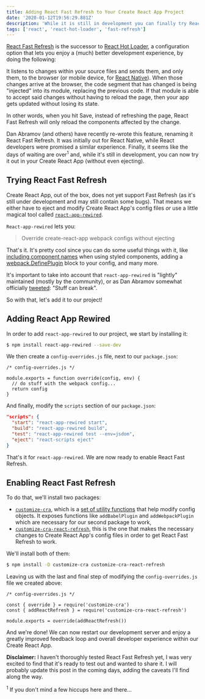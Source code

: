 ```yaml
---
title: Adding React Fast Refresh to Your Create React App Project
date: '2020-01-12T19:56:29.881Z'
description: 'While it is still in development you can finally try React Fast Refresh in your Create React App project, without even ejecting.'
tags: ['react', 'react-hot-loader', 'fast-refresh']
---
```


[React Fast Refresh](https://github.com/facebook/react/issues/16604) is the successor to [React Hot Loader](https://github.com/gaearon/react-hot-loader), a configuration option that lets you enjoy a (much) better development experience, by doing the following:

It listens to changes within your source files and sends them, and only them, to the browser (or mobile device, for [React Native](https://facebook.github.io/react-native/docs/fast-refresh)). When those changes arrive at the browser, the code segment that has changed is being "injected" into its module, replacing the previous code. If that module is able to accept said changes without having to reload the page, then your app gets updated without losing its state.

In other words, when you hit Save, instead of refreshing the page, React Fast Refresh will only reload the components affected by the change.

Dan Abramov (and others) have recently re-wrote this feature, renaming it React Fast Refresh. It was initially out for React Native, while React developers were promised a similar experience. Finally, it seems like the days of waiting are over<sup>1</sup> and, while it's still in development, you can now try it out in your Create React App (without even ejecting).

## Trying React Fast Refresh

Create React App, out of the box, does not yet support Fast Refresh (as it's still under development and may still contain some bugs). That means we either have to eject and modify Create React App's config files _or_ use a little magical tool called [`react-app-rewired`](https://github.com/timarney/react-app-rewired).

`React-app-rewired` lets you:

> Override create-react-app webpack configs without ejecting

That's it. It's pretty cool since you can do some useful things with it, like [including component names](https://github.com/withspectrum/react-app-rewire-styled-components) when using styled components, adding a [webpack.DefinePlugin](https://github.com/lwd-technology/react-app-rewire-define-plugin) block to your config, and many more.

It's important to take into account that `react-app-rewired` is "lightly" maintained (mostly by the community), or as Dan Abramov somewhat officially [tweeted](https://twitter.com/dan_abramov/status/1045809734069170176): "Stuff can break".

So with that, let's add it to our project!

## Adding React App Rewired

In order to add `react-app-rewired` to our project, we start by installing it:

```bash
$ npm install react-app-rewired --save-dev
```

We then create a `config-overrides.js` file, next to our `package.json`:

```tsx
/* config-overrides.js */

module.exports = function override(config, env) {
  // do stuff with the webpack config...
  return config
}
```

And finally, modify the `scripts` section of our `package.json`:

```json
"scripts": {
  "start": "react-app-rewired start",
  "build": "react-app-rewired build",
  "test": "react-app-rewired test --env=jsdom",
  "eject": "react-scripts eject"
}
```

That's it for `react-app-rewired`. We are now ready to enable React Fast Refresh.

## Enabling React Fast Refresh

To do that, we'll install two packages:

- [`customize-cra`](https://github.com/arackaf/customize-cra/), which is a [set of utility functions](https://github.com/arackaf/customize-cra/blob/master/api.md) that help modify config objects. It exposes functions like `addBabelPlugin` and `addWebpackPlugin` which are necessary for our second package to work,
- [`customize-cra-react-refresh`](https://github.com/esetnik/customize-cra-react-refresh/), this is the one that makes the necessary changes to Create React App's config files in order to get React Fast Refresh to work.

We'll install both of them:

```bash
$ npm install -D customize-cra customize-cra-react-refresh
```

Leaving us with the last and final step of modifying the `config-overrides.js` file we created above:

```tsx
/* config-overrides.js */

const { override } = require('customize-cra')
const { addReactRefresh } = require('customize-cra-react-refresh')

module.exports = override(addReactRefresh())
```

And we're done! We can now restart our development server and enjoy a greatly improved feedback loop and overall developer experience within our Create React App.

**Disclaimer:** I haven't thoroughly tested React Fast Refresh yet, I was very excited to find that it's ready to test out and wanted to share it. I will probably update this post in the coming days, adding the caveats I'll find along the way.

<sup>1</sup> If you don't mind a few hiccups here and there...
